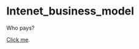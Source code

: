 # Intenet_business_model
Who pays?

[Click me](https://cdn.rawgit.com/vicente-gonzalez-ruiz/Intenet_business_model/master/index.html).
